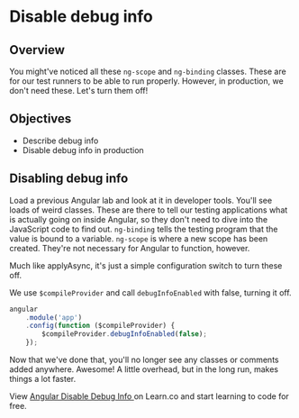 # Disable debug info

## Overview

You might've noticed all these `ng-scope` and `ng-binding` classes. These are for our test runners to be able to run properly. However, in production, we don't need these. Let's turn them off!

## Objectives

- Describe debug info
- Disable debug info in production

## Disabling debug info

Load a previous Angular lab and look at it in developer tools. You'll see loads of weird classes. These are there to tell our testing applications what is actually going on inside Angular, so they don't need to dive into the JavaScript code to find out. `ng-binding` tells the testing program that the value is bound to a variable. `ng-scope` is where a new scope has been created. They're not necessary for Angular to function, however.

Much like applyAsync, it's just a simple configuration switch to turn these off.

We use `$compileProvider` and call `debugInfoEnabled` with false, turning it off.

```js
angular
	.module('app')
	.config(function ($compileProvider) {
        $compileProvider.debugInfoEnabled(false);
	});
```

Now that we've done that, you'll no longer see any classes or comments added anywhere. Awesome! A little overhead, but in the long run, makes things a lot faster.

<p data-visibility='hidden'>View <a href='https://learn.co/lessons/angular-debug-info-readme'>Angular Disable Debug Info </a> on Learn.co and start learning to code for free.</p>
